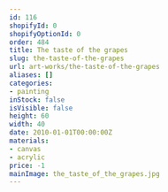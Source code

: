 ```yaml
---
id: 116
shopifyId: 0
shopifyOptionId: 0
order: 484
title: The taste of the grapes
slug: the-taste-of-the-grapes
url: art-works/the-taste-of-the-grapes
aliases: []
categories:
- painting
inStock: false
isVisible: false
height: 60
width: 40
date: 2010-01-01T00:00:00Z
materials:
- canvas
- acrylic
price: -1
mainImage: the_taste_of_the_grapes.jpg
---
```

